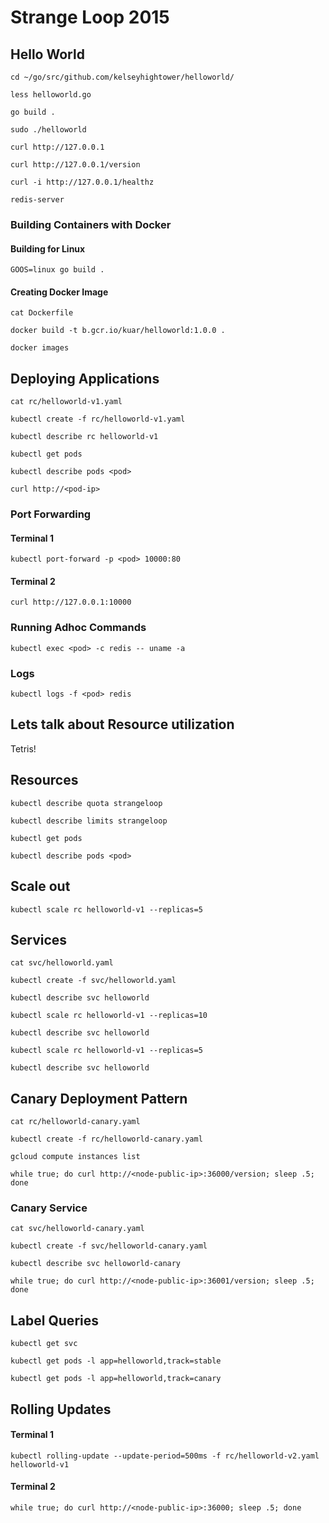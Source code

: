 # Strange Loop 2015

## Hello World

```
cd ~/go/src/github.com/kelseyhightower/helloworld/
```

```
less helloworld.go
```

```
go build .
```

```
sudo ./helloworld
```

```
curl http://127.0.0.1
```

```
curl http://127.0.0.1/version
```

```
curl -i http://127.0.0.1/healthz
```

```
redis-server
```

### Building Containers with Docker

#### Building for Linux

```
GOOS=linux go build .
```

#### Creating Docker Image

```
cat Dockerfile
```

```
docker build -t b.gcr.io/kuar/helloworld:1.0.0 .
```

```
docker images
```

## Deploying Applications

```
cat rc/helloworld-v1.yaml
```

```
kubectl create -f rc/helloworld-v1.yaml
```

```
kubectl describe rc helloworld-v1
```

```
kubectl get pods
```

```
kubectl describe pods <pod>
```

```
curl http://<pod-ip>
```

### Port Forwarding

#### Terminal 1

```
kubectl port-forward -p <pod> 10000:80
```

#### Terminal 2

```
curl http://127.0.0.1:10000
```

### Running Adhoc Commands

```
kubectl exec <pod> -c redis -- uname -a
```

### Logs

```
kubectl logs -f <pod> redis
```

## Lets talk about Resource utilization

Tetris!

## Resources

```
kubectl describe quota strangeloop
```

```
kubectl describe limits strangeloop
```

```
kubectl get pods
```

```
kubectl describe pods <pod>
```

## Scale out

```
kubectl scale rc helloworld-v1 --replicas=5
```

## Services

```
cat svc/helloworld.yaml
```

```
kubectl create -f svc/helloworld.yaml
```

```
kubectl describe svc helloworld
```

```
kubectl scale rc helloworld-v1 --replicas=10
```

```
kubectl describe svc helloworld
```

```
kubectl scale rc helloworld-v1 --replicas=5
```

```
kubectl describe svc helloworld
```

## Canary Deployment Pattern

```
cat rc/helloworld-canary.yaml
```

```
kubectl create -f rc/helloworld-canary.yaml
```

```
gcloud compute instances list
```

```
while true; do curl http://<node-public-ip>:36000/version; sleep .5; done
```

### Canary Service

```
cat svc/helloworld-canary.yaml
```

```
kubectl create -f svc/helloworld-canary.yaml
```

```
kubectl describe svc helloworld-canary
```

```
while true; do curl http://<node-public-ip>:36001/version; sleep .5; done
```

## Label Queries

```
kubectl get svc
```

```
kubectl get pods -l app=helloworld,track=stable
```

```
kubectl get pods -l app=helloworld,track=canary
```

## Rolling Updates

#### Terminal 1

```
kubectl rolling-update --update-period=500ms -f rc/helloworld-v2.yaml helloworld-v1
```

#### Terminal 2

```
while true; do curl http://<node-public-ip>:36000; sleep .5; done
```
